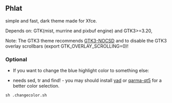 ## Phlat
simple and fast, dark theme made for Xfce.

Depends on: GTK(mist, murrine and pixbuf engine) and GTK3>=3.20, 

Note: The GTK3 theme recommends [GTK3-NOCSD](https://github.com/PCMan/gtk3-nocsd) and to disable the GTK3 overlay scrollbars (export GTK_OVERLAY_SCROLLING=0)!

### Optional
- If you want to change the blue highlight color to something else:

 * needs sed, tr and find! - you may should install [yad](http://sourceforge.net/projects/yad-dialog) or [qarma-qt5](https://github.com/luebking/qarma) for a better color selection.

```
sh .changecolor.sh
```

